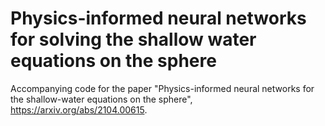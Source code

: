 # Physics-informed neural networks for solving the shallow water equations on the sphere

Accompanying code for the paper "Physics-informed neural networks for the shallow-water equations on the sphere", https://arxiv.org/abs/2104.00615. 
